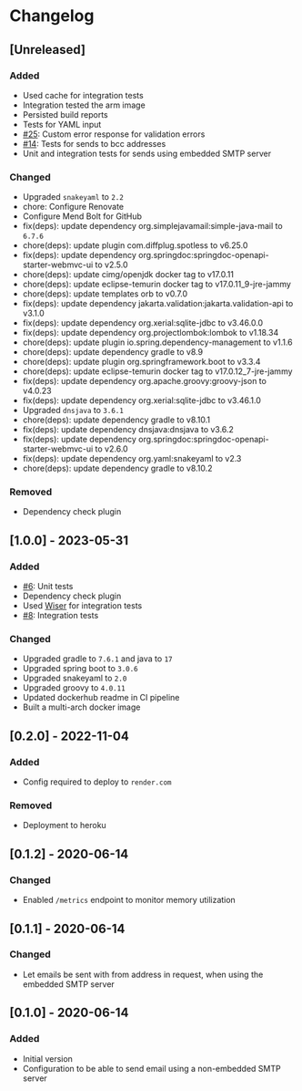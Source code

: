 # Changelog

## [Unreleased]
### Added
- Used cache for integration tests
- Integration tested the arm image
- Persisted build reports
- Tests for YAML input
- [#25](https://github.com/devatherock/email-sender/issues/25): Custom error response for validation errors
- [#14](https://github.com/devatherock/email-sender/issues/14): Tests for sends to bcc addresses
- Unit and integration tests for sends using embedded SMTP server

### Changed
- Upgraded `snakeyaml` to `2.2`
- chore: Configure Renovate
- Configure Mend Bolt for GitHub
- fix(deps): update dependency org.simplejavamail:simple-java-mail to `6.7.6`
- chore(deps): update plugin com.diffplug.spotless to v6.25.0
- fix(deps): update dependency org.springdoc:springdoc-openapi-starter-webmvc-ui to v2.5.0
- chore(deps): update cimg/openjdk docker tag to v17.0.11
- chore(deps): update eclipse-temurin docker tag to v17.0.11_9-jre-jammy
- chore(deps): update templates orb to v0.7.0
- fix(deps): update dependency jakarta.validation:jakarta.validation-api to v3.1.0
- fix(deps): update dependency org.xerial:sqlite-jdbc to v3.46.0.0
- fix(deps): update dependency org.projectlombok:lombok to v1.18.34
- chore(deps): update plugin io.spring.dependency-management to v1.1.6
- chore(deps): update dependency gradle to v8.9
- chore(deps): update plugin org.springframework.boot to v3.3.4
- chore(deps): update eclipse-temurin docker tag to v17.0.12_7-jre-jammy
- fix(deps): update dependency org.apache.groovy:groovy-json to v4.0.23
- fix(deps): update dependency org.xerial:sqlite-jdbc to v3.46.1.0
- Upgraded `dnsjava` to `3.6.1`
- chore(deps): update dependency gradle to v8.10.1
- fix(deps): update dependency dnsjava:dnsjava to v3.6.2
- fix(deps): update dependency org.springdoc:springdoc-openapi-starter-webmvc-ui to v2.6.0
- fix(deps): update dependency org.yaml:snakeyaml to v2.3
- chore(deps): update dependency gradle to v8.10.2

### Removed
- Dependency check plugin

## [1.0.0] - 2023-05-31
### Added
- [#6](https://github.com/devatherock/email-sender/issues/6): Unit tests
- Dependency check plugin
- Used [Wiser](https://github.com/voodoodyne/subethasmtp/blob/master/Wiser.md) for integration tests
- [#8](https://github.com/devatherock/email-sender/issues/8): Integration tests

### Changed
- Upgraded gradle to `7.6.1` and java to `17`
- Upgraded spring boot to `3.0.6`
- Upgraded snakeyaml to `2.0`
- Upgraded groovy to `4.0.11`
- Updated dockerhub readme in CI pipeline
- Built a multi-arch docker image

## [0.2.0] - 2022-11-04
### Added
- Config required to deploy to `render.com`

### Removed
- Deployment to heroku

## [0.1.2] - 2020-06-14
### Changed
- Enabled `/metrics` endpoint to monitor memory utilization

## [0.1.1] - 2020-06-14
### Changed
- Let emails be sent with from address in request, when using the embedded SMTP server

## [0.1.0] - 2020-06-14
### Added
- Initial version
- Configuration to be able to send email using a non-embedded SMTP server